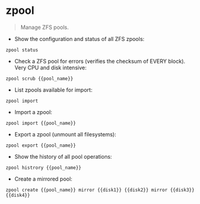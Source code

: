 # zpool

> Manage ZFS pools.

- Show the configuration and status of all ZFS zpools:

`zpool status`

- Check a ZFS pool for errors (verifies the checksum of EVERY block). Very CPU and disk intensive:

`zpool scrub {{pool_name}}`

- List zpools available for import:

`zpool import`

- Import a zpool:

`zpool import {{pool_name}}`

- Export a zpool (unmount all filesystems):

`zpool export {{pool_name}}`

- Show the history of all pool operations:

`zpool histrory {{pool_name}}`

- Create a mirrored pool:

`zpool create {{pool_name}} mirror {{disk1}} {{disk2}} mirror {{disk3}} {{disk4}}`
